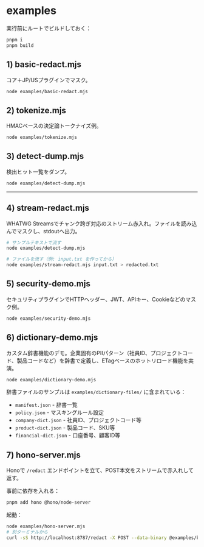 # examples

実行前にルートでビルドしておく：

```sh
pnpm i
pnpm build
```

## 1) basic-redact.mjs
コア＋JP/USプラグインでマスク。

```sh
node examples/basic-redact.mjs
```

## 2) tokenize.mjs
HMACベースの決定論トークナイズ例。

```sh
node examples/tokenize.mjs
```

## 3) detect-dump.mjs
検出ヒット一覧をダンプ。

```sh
node examples/detect-dump.mjs
```


---

## 4) stream-redact.mjs
WHATWG Streamsでチャンク跨ぎ対応のストリーム赤入れ。ファイルを読み込んでマスクし、stdoutへ出力。

```sh
# サンプルテキストで流す
node examples/detect-dump.mjs

# ファイルを流す（例: input.txt を作ってから）
node examples/stream-redact.mjs input.txt > redacted.txt
```

## 5) security-demo.mjs
セキュリティプラグインでHTTPヘッダー、JWT、APIキー、Cookieなどのマスク例。

```sh
node examples/security-demo.mjs
```

## 6) dictionary-demo.mjs
カスタム辞書機能のデモ。企業固有のPIIパターン（社員ID、プロジェクトコード、製品コードなど）を辞書で定義し、ETagベースのホットリロード機能を実演。

```sh
node examples/dictionary-demo.mjs
```

辞書ファイルのサンプルは `examples/dictionary-files/` に含まれている：
- `manifest.json` - 辞書一覧
- `policy.json` - マスキングルール設定
- `company-dict.json` - 社員ID、プロジェクトコード等
- `product-dict.json` - 製品コード、SKU等  
- `financial-dict.json` - 口座番号、顧客ID等

## 7) hono-server.mjs
Honoで `/redact` エンドポイントを立て、POST本文をストリームで赤入れして返す。

事前に依存を入れる：
```sh
pnpm add hono @hono/node-server
```

起動：
```sh
node examples/hono-server.mjs
# 別ターミナルから
curl -sS http://localhost:8787/redact -X POST --data-binary @examples/basic-sample.txt
```
